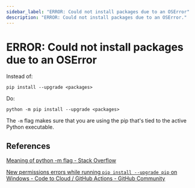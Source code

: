 ```yaml
---
sidebar_label: "ERROR: Could not install packages due to an OSError"
description: "ERROR: Could not install packages due to an OSError."
---
```


# ERROR: Could not install packages due to an OSError

Instead of:

```
pip install --upgrade <packages>
```

Do:

```
python -m pip install --upgrade <packages>
```

The `-m` flag makes sure that you are using the pip that's tied to the active Python executable.

## References

[Meaning of python -m flag - Stack Overflow](https://stackoverflow.com/questions/50821312/meaning-of-python-m-flag)

[New permissions errors while running `pip install --upgrade pip` on Windows - Code to Cloud / GitHub Actions - GitHub Community](https://github.community/t/new-permissions-errors-while-running-pip-install-upgrade-pip-on-windows/18323)